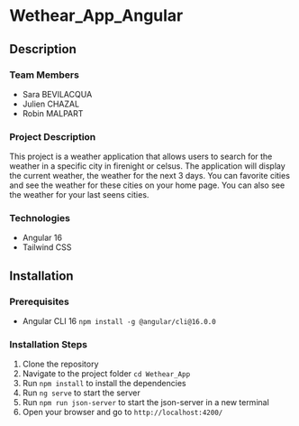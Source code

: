 # Wethear_App_Angular

## Description

### Team Members

- Sara BEVILACQUA
- Julien CHAZAL
- Robin MALPART

### Project Description

This project is a weather application that allows users to search for the weather in a specific city in firenight or celsus.
The application will display the current weather, the weather for the next 3 days.
You can favorite cities and see the weather for these cities on your home page.
You can also see the weather for your last seens cities.

### Technologies

- Angular 16
- Tailwind CSS

## Installation

### Prerequisites

- Angular CLI 16
`npm install -g @angular/cli@16.0.0`

### Installation Steps

1. Clone the repository
2. Navigate to the project folder `cd Wethear_App`
3. Run `npm install` to install the dependencies
4. Run `ng serve` to start the server
5. Run `npm run json-server` to start the json-server in a new terminal
6. Open your browser and go to `http://localhost:4200/`